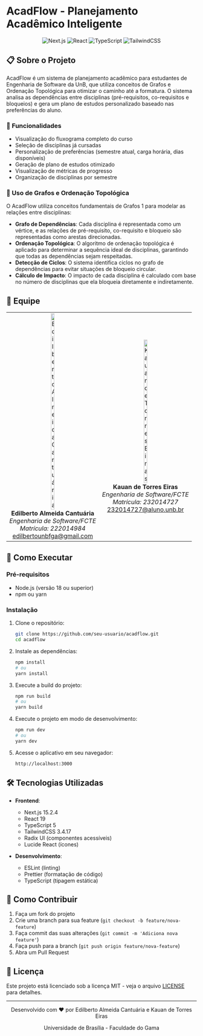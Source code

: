 # AcadFlow - Planejamento Acadêmico Inteligente

<div align="center">
  <img src="https://img.shields.io/badge/Next.js-15.2.4-black?style=for-the-badge&logo=next.js&logoColor=white" alt="Next.js" />
  <img src="https://img.shields.io/badge/React-19-blue?style=for-the-badge&logo=react&logoColor=white" alt="React" />
  <img src="https://img.shields.io/badge/TypeScript-5-blue?style=for-the-badge&logo=typescript&logoColor=white" alt="TypeScript" />
  <img src="https://img.shields.io/badge/TailwindCSS-3.4.17-38B2AC?style=for-the-badge&logo=tailwind-css&logoColor=white" alt="TailwindCSS" />
</div>

## 📋 Sobre o Projeto

AcadFlow é um sistema de planejamento acadêmico para estudantes de Engenharia de Software da UnB, que utiliza conceitos de Grafos e Ordenação Topológica para otimizar o caminho até a formatura. O sistema analisa as dependências entre disciplinas (pré-requisitos, co-requisitos e bloqueios) e gera um plano de estudos personalizado baseado nas preferências do aluno.

### 🎯 Funcionalidades

- Visualização do fluxograma completo do curso
- Seleção de disciplinas já cursadas
- Personalização de preferências (semestre atual, carga horária, dias disponíveis)
- Geração de plano de estudos otimizado
- Visualização de métricas de progresso
- Organização de disciplinas por semestre

### 🧮 Uso de Grafos e Ordenação Topológica

O AcadFlow utiliza conceitos fundamentais de Grafos 1 para modelar as relações entre disciplinas:

- **Grafo de Dependências**: Cada disciplina é representada como um vértice, e as relações de pré-requisito, co-requisito e bloqueio são representadas como arestas direcionadas.
- **Ordenação Topológica**: O algoritmo de ordenação topológica é aplicado para determinar a sequência ideal de disciplinas, garantindo que todas as dependências sejam respeitadas.
- **Detecção de Ciclos**: O sistema identifica ciclos no grafo de dependências para evitar situações de bloqueio circular.
- **Cálculo de Impacto**: O impacto de cada disciplina é calculado com base no número de disciplinas que ela bloqueia diretamente e indiretamente.

## 👥 Equipe

<table>
  <tr>
    <td align="center" width="50%">
      <img src="https://avatars.githubusercontent.com/u/69125218?v=4" width="20%" alt="Edilberto Almeida Cantuária" />
      <br />
      <strong>Edilberto Almeida Cantuária</strong>
      <br />
      <em>Engenharia de Software/FCTE</em>
      <br />
      <em>Matrícula: 222014984</em>
      <br />
      <a href="mailto:edilbertounbfga@gmail.com">edilbertounbfga@gmail.com</a>
    </td>
    <td align="center" width="50%">
      <img src="https://avatars.githubusercontent.com/u/43351064?v=4" width="20%" alt="Kauan de Torres Eiras" />
      <br />
      <strong>Kauan de Torres Eiras</strong>
      <br />
      <em>Engenharia de Software/FCTE</em>
      <br />
      <em>Matrícula: 232014727</em>
      <br />
      <a href="mailto:232014727@aluno.unb.br">232014727@aluno.unb.br</a>
    </td>
  </tr>
</table>

## 🚀 Como Executar

### Pré-requisitos

- Node.js (versão 18 ou superior)
- npm ou yarn

### Instalação

1. Clone o repositório:
   ```bash
   git clone https://github.com/seu-usuario/acadflow.git
   cd acadflow
   ```

2. Instale as dependências:
   ```bash
   npm install
   # ou
   yarn install
   ```
3. Execute a build do projeto:
   ```bash
   npm run build
   # ou
   yarn build
   ```

4. Execute o projeto em modo de desenvolvimento:
   ```bash
   npm run dev
   # ou
   yarn dev
   ```

5. Acesse o aplicativo em seu navegador:
   ```
   http://localhost:3000
   ```

## 🛠️ Tecnologias Utilizadas

- **Frontend**:
  - Next.js 15.2.4
  - React 19
  - TypeScript 5
  - TailwindCSS 3.4.17
  - Radix UI (componentes acessíveis)
  - Lucide React (ícones)

- **Desenvolvimento**:
  - ESLint (linting)
  - Prettier (formatação de código)
  - TypeScript (tipagem estática)

## 📝 Como Contribuir

1. Faça um fork do projeto
2. Crie uma branch para sua feature (`git checkout -b feature/nova-feature`)
3. Faça commit das suas alterações (`git commit -m 'Adiciona nova feature'`)
4. Faça push para a branch (`git push origin feature/nova-feature`)
5. Abra um Pull Request

## 📄 Licença

Este projeto está licenciado sob a licença MIT - veja o arquivo [LICENSE](LICENSE) para detalhes.

---

<div align="center">
  <p>Desenvolvido com ❤️ por Edilberto Almeida Cantuária e Kauan de Torres Eiras</p>
  <p>Universidade de Brasília - Faculdade do Gama</p>
</div>
